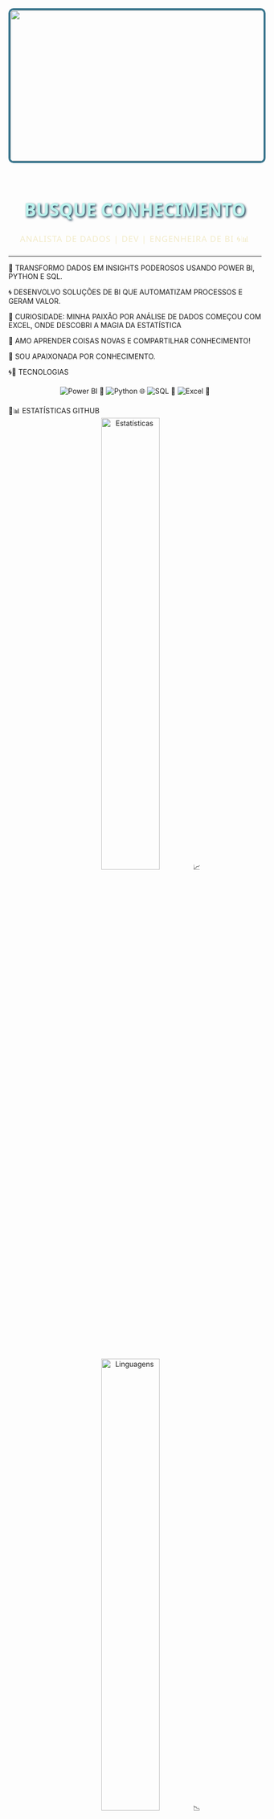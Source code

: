 <div align="center">
  <!-- GIF cortado na horizontal (exemplo com 900x300px) -->
  <img src="LINK_DO_GIF_CORTADO_AQUI.gif" width="900px" height="300px" style="border-radius:10px; border:4px solid #37748C; object-fit:cover; margin-bottom:20px;">

  
  <h1 style="color: #BBF2ED; font-family: 'Segoe UI', sans-serif; font-size: 2.5em; text-shadow: 2px 2px 4px #042940;"> BUSQUE CONHECIMENTO </h1>
  <p style="color: #F2EBC9; font-family: 'Segoe UI', sans-serif; font-size: 1.2em; letter-spacing: 1px;">ANALISTA DE DADOS | DEV | ENGENHEIRA DE BI 🌀📊</p>
</div>

---

🌊 TRANSFORMO DADOS EM INSIGHTS PODEROSOS USANDO POWER BI, PYTHON E SQL.

🌀 DESENVOLVO SOLUÇÕES DE BI QUE AUTOMATIZAM PROCESSOS E GERAM VALOR.

🍈 CURIOSIDADE: MINHA PAIXÃO POR ANÁLISE DE DADOS COMEÇOU COM EXCEL, ONDE DESCOBRI A MAGIA DA ESTATÍSTICA

📘 AMO APRENDER COISAS NOVAS E COMPARTILHAR CONHECIMENTO!

🌊 SOU APAIXONADA POR CONHECIMENTO.

🌀🍏 TECNOLOGIAS
<div align="center" style="margin: 20px 0;"> <img src="https://img.shields.io/badge/POWER_BI-00070D?style=for-the-badge&logo=powerbi&logoColor=white" alt="Power BI"> 🍉 <img src="https://img.shields.io/badge/PYTHON-042940?style=for-the-badge&logo=python&logoColor=white" alt="Python"> 🌐 <img src="https://img.shields.io/badge/SQL-37748C?style=for-the-badge&logo=postgresql&logoColor=white" alt="SQL"> 🍇 <img src="https://img.shields.io/badge/EXCEL-217346?style=for-the-badge&logo=microsoftexcel&logoColor=white" alt="Excel"> 📗 </div>
🌊📊 ESTATÍSTICAS GITHUB
<div align="center"> <img src="https://github-readme-stats.vercel.app/api?username=amandwa&show_icons=true&theme=dark&bg_color=00070D&title_color=BBF2ED&icon_color=37748C&text_color=F2EBC9&border_color=042940" alt="Estatísticas" width="48%"> 📈 <img src="https://github-readme-stats.vercel.app/api/top-langs/?username=amandwa&layout=compact&theme=dark&bg_color=00070D&title_color=BBF2ED&text_color=F2EBC9&border_color=042940" alt="Linguagens" width="48%"> 📉 </div>
🍉📩 VAMOS CONVERSAR?
<div align="center" style="margin-top: 20px;"> <a href="https://www.linkedin.com/in/amanda-prado-7b714b2b4/"> <img src="https://img.shields.io/badge/LINKEDIN-37748C?style=for-the-badge&logo=linkedin&logoColor=white" style="margin: 5px;"> 🌐 </a> <a href="mailto:amandaprrado@outlook.com.br"> <img src="https://img.shields.io/badge/EMAIL-042940?style=for-the-badge&logo=gmail&logoColor=white" style="margin: 5px;"> 📨 </a> </div>
<div align="center" style="margin-top: 30px; color: #BBF2ED; font-family: 'Segoe UI'; font-size: 1.1em; letter-spacing: 1px;"> <p>🌀 <strong> 🌊</strong> 🌀</p> </div> 
